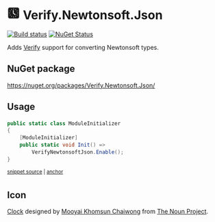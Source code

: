 # <img src="/src/icon.png" height="30px"> Verify.Newtonsoft.Json

[![Build status](https://ci.appveyor.com/api/projects/status/ej794va900x9257f?svg=true)](https://ci.appveyor.com/project/SimonCropp/Verify-Newtonsoft-Json)
[![NuGet Status](https://img.shields.io/nuget/v/Verify.Newtonsoft.Json.svg)](https://www.nuget.org/packages/Verify.Newtonsoft.Json/)

Adds [Verify](https://github.com/VerifyTests/Verify) support for converting Newtonsoft types.


## NuGet package

https://nuget.org/packages/Verify.Newtonsoft.Json/


## Usage

<!-- snippet: ModuleInitializer.cs -->
<a id='snippet-ModuleInitializer.cs'></a>
```cs
public static class ModuleInitializer
{
    [ModuleInitializer]
    public static void Init() =>
        VerifyNewtonsoftJson.Enable();
}
```
<sup><a href='/src/Tests/ModuleInitializer.cs#L1-L6' title='Snippet source file'>snippet source</a> | <a href='#snippet-ModuleInitializer.cs' title='Start of snippet'>anchor</a></sup>
<!-- endSnippet -->


## Icon

[Clock](https://thenounproject.com/term/clock/731041/) designed by [Mooyai Khomsun Chaiwong](https://thenounproject.com/mooyai/) from [The Noun Project](https://thenounproject.com/).
